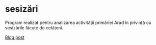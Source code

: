 # sesizări
Program realizat pentru analizarea activității primăriei Arad în privință cu sesizările făcute de cetățeni.

[Blog post](https://markveres.ro/posts/primaria-arad-harta-sesizari/)
